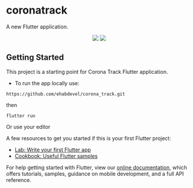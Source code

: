 # coronatrack

A new Flutter application.

<p align="center">
  <img src="https://github.com/ehabdevel/corona_track/blob/master/public/screenshot/screenshot1.png" />
  <img src="https://github.com/ehabdevel/corona_track/blob/master/public/screenshot/screenshot2.png" />
</p>

## Getting Started

This project is a starting point for Corona Track Flutter application.

* To run the app locally use:

```
https://github.com/ehabdevel/corona_track.git
```
then

```
flutter run
```

Or use your editor

A few resources to get you started if this is your first Flutter project:

- [Lab: Write your first Flutter app](https://flutter.dev/docs/get-started/codelab)
- [Cookbook: Useful Flutter samples](https://flutter.dev/docs/cookbook)

For help getting started with Flutter, view our
[online documentation](https://flutter.dev/docs), which offers tutorials,
samples, guidance on mobile development, and a full API reference.
